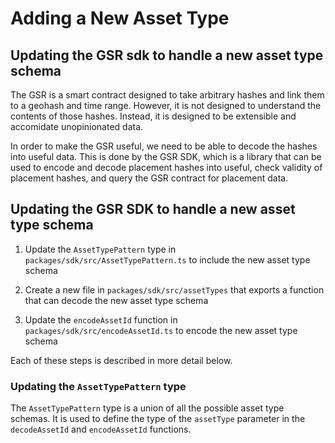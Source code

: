 # Adding a New Asset Type

## Updating the GSR sdk to handle a new asset type schema

The GSR is a smart contract designed to take arbitrary hashes and link them to a geohash and time range. However, it is not designed to understand the contents of those hashes. Instead, it is designed to be extensible and accomidate unopinionated data.

In order to make the GSR useful, we need to be able to decode the hashes into useful data. This is done by the GSR SDK, which is a library that can be used to encode and decode placement hashes into useful, check validity of placement hashes, and query the GSR contract for placement data.

## Updating the GSR SDK to handle a new asset type schema

1. Update the `AssetTypePattern` type in `packages/sdk/src/AssetTypePattern.ts` to include the new asset type schema

1. Create a new file in `packages/sdk/src/assetTypes` that exports a function that can decode the new asset type schema

1. Update the `encodeAssetId` function in `packages/sdk/src/encodeAssetId.ts` to encode the new asset type schema

Each of these steps is described in more detail below.

### Updating the `AssetTypePattern` type

The `AssetTypePattern` type is a union of all the possible asset type schemas. It is used to define the type of the `assetType` parameter in the `decodeAssetId` and `encodeAssetId` functions.
